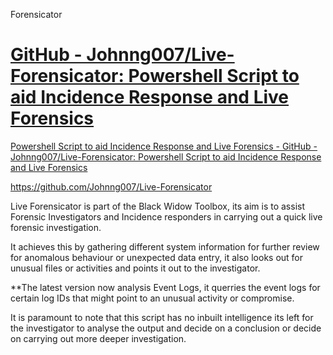Forensicator
<div class="rich-link-card-container"><a class="rich-link-card" href="https://github.com/Johnng007/Live-Forensicator" target="_blank">
	<div class="rich-link-image-container">
		<div class="rich-link-image" style="background-image: url('https://opengraph.githubassets.com/6db756ce83de2493cca45a4d15e47595917c0a50648d8101f6b7866aa9790244/Johnng007/Live-Forensicator')">
	</div>
	</div>
	<div class="rich-link-card-text">
		<h1 class="rich-link-card-title">GitHub - Johnng007/Live-Forensicator: Powershell Script to aid Incidence Response and Live Forensics</h1>
		<p class="rich-link-card-description">
		Powershell Script to aid Incidence Response and Live Forensics - GitHub - Johnng007/Live-Forensicator: Powershell Script to aid Incidence Response and Live Forensics
		</p>
		<p class="rich-link-href">
		https://github.com/Johnng007/Live-Forensicator
		</p>
	</div>
</a></div>

Live Forensicator is part of the Black Widow Toolbox, its aim is to assist Forensic Investigators and Incidence responders in carrying out a quick live forensic investigation.

It achieves this by gathering different system information for further review for anomalous behaviour or unexpected data entry, it also looks out for unusual files or activities and points it out to the investigator.

**The latest version now analysis Event Logs, it querries the event logs for certain log IDs that might point to an unusual activity or compromise.

It is paramount to note that this script has no inbuilt intelligence its left for the investigator to analyse the output and decide on a conclusion or decide on carrying out more deeper investigation.